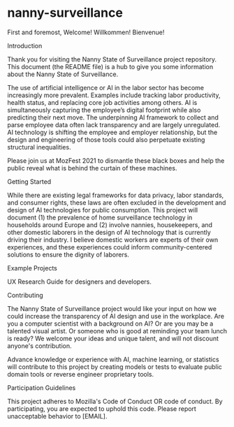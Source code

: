 # nanny-surveillance

First and foremost, Welcome! Willkommen! Bienvenue!

Introduction

Thank you for visiting the Nanny State of Surveillance project repository. This document (the README file) is a hub to give you some information about the Nanny State of Surveillance.

The use of artificial intelligence or AI in the labor sector has become increasingly more prevalent. Examples include tracking labor productivity, health status, and replacing core job activities among others. AI is simultaneously capturing the employee’s digital footprint while also predicting their next move. The underpinning AI framework to collect and parse employee data often lack transparency and are largely unregulated. AI technology is shifting the employee and employer relationship, but the design and engineering of those tools could also perpetuate existing structural inequalities. 

Please join us at MozFest 2021 to dismantle these black boxes and help the public reveal what is behind the curtain of these machines.

Getting Started

While there are existing legal frameworks for data privacy, labor standards, and consumer rights, these laws are often excluded in the development and design of AI technologies for public consumption. This project will document (1) the prevalence of home surveillance technology in households around Europe and (2) involve nannies, housekeepers, and other domestic laborers in the design of AI technology that is currently driving their industry. I believe domestic workers are experts of their own experiences, and these experiences could inform community-centered solutions to ensure the dignity of laborers. 



Example Projects

UX Research Guide for designers and developers.

Contributing

The Nanny State of Surveillance project would like your input on how we could increase the transparency of AI design and use in the workplace. Are you a computer scientist with a background on AI? Or are you may be a talented visual artist. Or someone who is good at reminding your team lunch is ready? We welcome your ideas and unique talent, and will not discount anyone's contribution.

Advance knowledge or experience with AI, machine learning, or statistics will contribute to this project by creating models or tests to evaluate public domain tools or reverse engineer proprietary tools. 

Participation Guidelines

This project adheres to Mozilla's Code of Conduct OR code of conduct. By participating, you are expected to uphold this code. Please report unacceptable behavior to [EMAIL].

